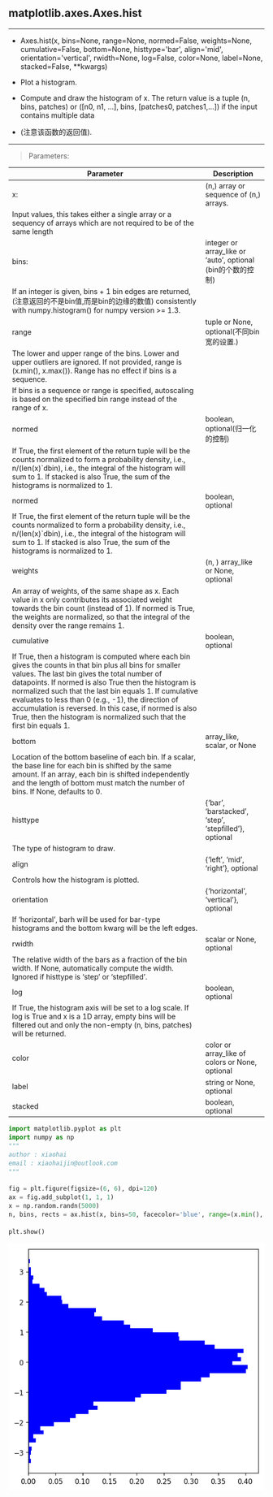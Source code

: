 
## matplotlib.axes.Axes.hist
____
* Axes.hist(x, bins=None, range=None, normed=False, weights=None, cumulative=False, bottom=None, histtype='bar', align='mid', orientation='vertical', rwidth=None, log=False, color=None, label=None, stacked=False, **kwargs)  

* Plot a histogram.  
* Compute and draw the histogram of x. The return value is a tuple (n, bins, patches) or ([n0, n1, ...], bins, [patches0, patches1,...]) if the input contains multiple data  
* (注意该函数的返回值).
____

> Parameters:  

Parameter | Description 
----------|------------
 x: | (n,) array or sequence of (n,) arrays. 
  | Input values, this takes either a single array or a sequency of arrays which are not    required to be of the same length
bins: | integer or array_like or ‘auto’, optional (bin的个数的控制)
 | If an integer is given, bins + 1 bin edges are returned,(注意返回的不是bin值,而是bin的边缘的数值) consistently with numpy.histogram() for numpy version >= 1.3.
range | tuple or None, optional(不同bin宽的设置.)
 | The lower and upper range of the bins. Lower and upper outliers are ignored. If not provided, range is (x.min(), x.max()). Range has no effect if bins is a sequence.
 | If bins is a sequence or range is specified, autoscaling is based on the specified bin range instead of the range of x.
normed | boolean, optional(归一化的控制)
 | If True, the first element of the return tuple will be the counts normalized to form a probability density, i.e., n/(len(x)`dbin), i.e., the integral of the histogram will sum to 1. If stacked is also True, the sum of the histograms is normalized to 1.
normed | boolean, optional
 | If True, the first element of the return tuple will be the counts normalized to form a probability density, i.e., n/(len(x)`dbin), i.e., the integral of the histogram will sum to 1. If stacked is also True, the sum of the histograms is normalized to 1.
weights | (n, ) array_like or None, optional
 | An array of weights, of the same shape as x. Each value in x only contributes its associated weight towards the bin count (instead of 1). If normed is True, the weights are normalized, so that the integral of the density over the range remains 1.
cumulative | boolean, optional
 | If True, then a histogram is computed where each bin gives the counts in that bin plus all bins for smaller values. The last bin gives the total number of datapoints. If normed is also True then the histogram is normalized such that the last bin equals 1. If cumulative evaluates to less than 0 (e.g., -1), the direction of accumulation is reversed. In this case, if normed is also True, then the histogram is normalized such that the first bin equals 1.
bottom | array_like, scalar, or None
 | Location of the bottom baseline of each bin. If a scalar, the base line for each bin is shifted by the same amount. If an array, each bin is shifted independently and the length of bottom must match the number of bins. If None, defaults to 0.
histtype | {‘bar’, ‘barstacked’, ‘step’, ‘stepfilled’}, optional
 | The type of histogram to draw.
align | {‘left’, ‘mid’, ‘right’}, optional
 | Controls how the histogram is plotted.
orientation | {‘horizontal’, ‘vertical’}, optional
 | If ‘horizontal’, barh will be used for bar-type histograms and the bottom kwarg will be the left edges.
rwidth | scalar or None, optional
 | The relative width of the bars as a fraction of the bin width. If None, automatically compute the width. Ignored if histtype is ‘step’ or ‘stepfilled’.
log | boolean, optional
 | If True, the histogram axis will be set to a log scale. If log is True and x is a 1D array, empty bins will be filtered out and only the non-empty (n, bins, patches) will be returned.
color | color or array_like of colors or None, optional
label | string or None, optional
stacked | boolean, optional


```python
import matplotlib.pyplot as plt
import numpy as np
"""
author : xiaohai
email : xiaohaijin@outlook.com
"""

fig = plt.figure(figsize=(6, 6), dpi=120)
ax = fig.add_subplot(1, 1, 1)
x = np.random.randn(5000)
n, bins, rects = ax.hist(x, bins=50, facecolor='blue', range=(x.min(), x.max()),normed=True, orientation='horizontal')

plt.show()
```


![png](output_1_0.png)

